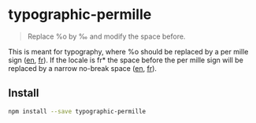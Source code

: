 # typographic-permille

> Replace %o by ‰ and modify the space before.

This is meant for typography, where %o should be replaced by a per mille sign ([en](http://www.fileformat.info/info/unicode/char/2030/index.htm), [fr](https://fr.wikipedia.org/wiki/Pour_mille)).
If the locale is fr* the space before the per mille sign will be replaced by a narrow no-break space ([en](http://www.fileformat.info/info/unicode/char/202f/index.htm), [fr](https://fr.wikipedia.org/wiki/Espace_fine_ins%C3%A9cable)).


## Install

```sh
npm install --save typographic-permille
```

